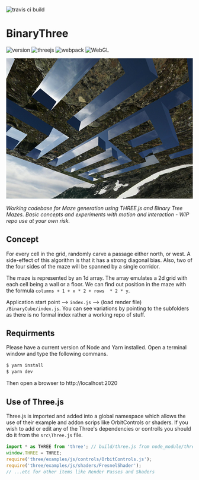 ###
![travis ci build](https://travis-ci.org/pjkarlik/BinaryThree.svg?branch=master)
# BinaryThree
![version](https://img.shields.io/badge/version-0.1.0-e05d44.svg?style=flat-square) ![threejs](https://img.shields.io/badge/threejs-0.93.0-e09844.svg?style=flat-square) ![webpack](https://img.shields.io/badge/webpack-3.0-bdaa28.svg?style=flat-square)  ![WebGL](https://img.shields.io/badge/webgl-GLSL-blue.svg?style=flat-square)

![BinaryThree](./splash.png)

  *Working codebase for Maze generation using THREE.js and Binary Tree Mazes. Basic concepts and experiments with motion and interaction - WIP repo use at your own risk.*

## Concept
 For every cell in the grid, randomly carve a passage either north, or west. A side-effect of this algorithm is that it has a strong diagonal bias. Also, two of the four sides of the maze will be spanned by a single corridor.

 The maze is represented by an 1d array. The array emulates a 2d grid with each cell being a wall or a floor. We can find out position in the maze with the formula ```columns + 1 + x * 2 + rows  * 2 * y```.


Application start point --> ```index.js``` --> (load render file) ```/BinaryCube/index.js```. You can see variations by pointing to the subfolders as there is no formal index rather a working repo of stuff.

## Requirments
  Please have a current version of Node and Yarn installed. Open a terminal window and type the following commans.

```bash
$ yarn install
$ yarn dev
```

Then open a browser to http://localhost:2020

## Use of Three.js

Three.js is imported and added into a global namespace which allows the use of their example and addon scrips like OrbitControls or shaders. If you wish to add or edit any of the Three's dependencies or controlls you should do it from the ```src\Three.js``` file. 

  ```javascript
  import * as THREE from 'three'; // build/three.js from node_module/three
  window.THREE = THREE;
  require('three/examples/js/controls/OrbitControls.js');
  require('three/examples/js/shaders/FresnelShader');
  // ...etc for other items like Render Passes and Shaders
  ```
